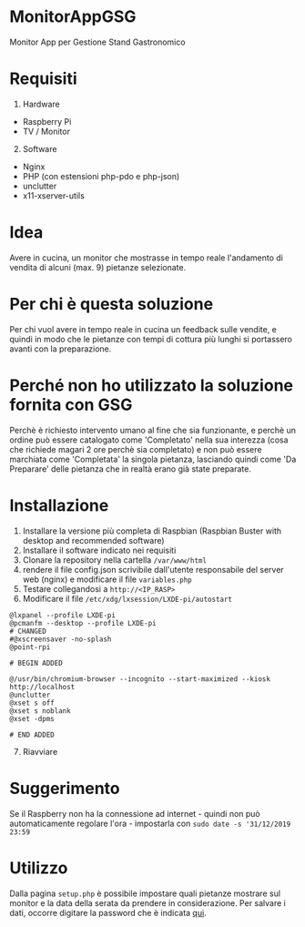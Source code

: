 # MonitorAppGSG
Monitor App per Gestione Stand Gastronomico

# Requisiti
1) Hardware
- Raspberry Pi
- TV / Monitor
2) Software
- Nginx
- PHP (con estensioni php-pdo e php-json)
- unclutter
- x11-xserver-utils

# Idea
Avere in cucina, un monitor che mostrasse in tempo reale l'andamento di vendita di alcuni (max. 9) pietanze selezionate.

# Per chi è questa soluzione
Per chi vuol avere in tempo reale in cucina un feedback sulle vendite, e quindi in modo che le pietanze con tempi di cottura più lunghi si portassero avanti con la preparazione.

# Perché non ho utilizzato la soluzione fornita con GSG
Perchè è richiesto intervento umano al fine che sia funzionante, e perchè un ordine può essere catalogato come 'Completato' nella sua interezza (cosa che richiede magari 2 ore perchè sia completato) e non può essere marchiata come 'Completata' la singola pietanza, lasciando quindi come 'Da Preparare' delle pietanza che in realtà erano già state preparate.

# Installazione
1) Installare la versione più completa di Raspbian (Raspbian Buster with desktop and recommended software)
2) Installare il software indicato nei requisiti
3) Clonare la repository nella cartella `/var/www/html`
4) rendere il file config.json scrivibile dall'utente responsabile del server web (nginx) e modificare il file `variables.php`
5) Testare collegandosi a `http://<IP_RASP>`
6) Modificare il file `/etc/xdg/lxsession/LXDE-pi/autostart`

```
@lxpanel --profile LXDE-pi
@pcmanfm --desktop --profile LXDE-pi
# CHANGED
#@xscreensaver -no-splash
@point-rpi
 
# BEGIN ADDED

@/usr/bin/chromium-browser --incognito --start-maximized --kiosk http://localhost
@unclutter
@xset s off
@xset s noblank
@xset -dpms
 
# END ADDED
```
7) Riavviare

# Suggerimento
Se il Raspberry non ha la connessione ad internet - quindi non può automaticamente regolare l'ora - impostarla con `sudo date -s '31/12/2019 23:59`

# Utilizzo
Dalla pagina `setup.php` è possibile impostare quali pietanze mostrare sul monitor e la data della serata da prendere in considerazione. Per salvare i dati, occorre digitare la password che è indicata [qui](https://github.com/PierfrancescoElia/MonitorAppGSG/blob/master/setup.php#L4).
